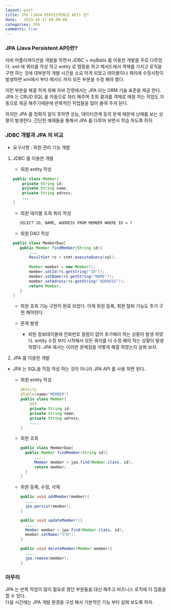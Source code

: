 ```yaml
---
layout: post
title: JPA (JAVA PERSISTENCE API) 란?
date:   2019-10-17 08:00:00
categories: JPA
comments: true 
---
```


### JPA (Java Persistent API)란?

자바 어플리케이션을 개발을 하면서 JDBC + myBatis 를 이용한 개발을 주로 다루었다.
xml 에 쿼리를 작성 하고 entity 로 맵핑을 하고 메서드에서 객체를 가지고 로직을 구현 하는 것에 대부분의 개발 시간을 소요 하게 되었고
테이블이나 쿼리에 수정사항이 발생하면 xml에서 부터 메서드 까지 모든 부분을 수정 해야 했다.

이런 부분을 해결 하게 위해 자바 진영에서는 JPA 라는 ORM 기술 표준을 제공 한다.
JPA 는 CRUD SQL 을 자동으로 처리 해주며 조회 결과를 객체로 매핑 하는 작업도 자동으로 제공 해주기때문에
반복적인 작업들을 많이 줄여 주게 된다.

하지만 JPA 를 정확히 알지 못하면 성능, 데이터관계 등의 문제 때문에 낭패를 보는 상황이 발생한다.
간단한 예제들을 통해서 JPA 를 다루어 보면서 학습 하도록 하자.

### JDBC 개발과 JPA 의 비교

- 요구사항 : 회원 관리 기능 개발

1. JDBC 를 이용한 개발

    - 회원 entity 작성
    
    ```java
    public class Member{
        private String id;
        private String name;
        private String adress;
        .....
    }
    ```
    
    - 회원 테이블 조회 쿼리 작성
        
    ```xml
       SELECT ID, NAME, ADDRESS FROM MEMBER WHERE ID = ?
    ```
      
    - 회원 DAO 작성
    
    ```java
    public class MemberDao{
       public Member findMember(String id){
           ....
           ResultSet rs = stmt.executeQuery(sql);
           
           Member member = new Member();
           member.setId(rs.getString("ID"));
           member.setName(rs.getString("NAME"));
           member.setAdress(rs.getString("ADDRESS"));
           return Member;
       }
    }    
    ```
    
    - 회원 조회 기능 구현이 완료 되었다. 이제 회원 등록, 회원 탈퇴 기능도 추가 구현 해야한다.
    
    - 문제 발생
    
        - 회원 정보테이블에 전화번호 컬럼이 없어 추가해야 하는 상황이 발생 하였다.  entity 수정 부터 시작해서 모든 쿼리를 다 수정 해야 하는 상황이 발생 하였다.
          JPA 에서는 이러한 문제점을 어떻게 해결 하였는지 살펴 보자.   
          
2. JPA 를 이용한 개발

- JPA 는 SQL을 직접 작성 하는 것이 아니라 JPA API 를 사용 하면 된다.

    - 회원 entity 작성
        
        ```java
      @Entity
      @Table(name="MEMBER")
        public class Member{
            @Id
            private String id;
            private String name;
            private String adress;
            .....
        }
        ```

    - 회원 조회
        
        ```java
        public class MemberDao{
          public Member findMember(String id){
              .....
              Member member = jpa.find(Member.class, id);
              return member;
          }
      }
        ```

    - 회원 등록, 수정, 삭제
    
        ```java
        public void addMember(member){
          .....
          jpa.persist(member);
      }
      
        public void updateMember(){
          .....
          Member member = jpa.find(Member.class, id);
          member.setName("수정");
      }
      
        public void deleteMember(Member member){
          .....
          jpa.remove(member);
      }
        ```
      
### 마무리

JPA 는 반복 작업이 많이 필요로 했던 부분들을 대신 해주고 비즈니스 로직에 더 집중을 할 수 있다.  
다음 시간에는 JPA 개발 환경을 구성 해서 기본적인 기능 부터 살펴 보도록 하자.  